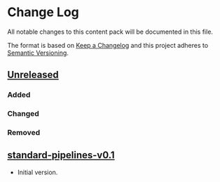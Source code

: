 # Change Log

All notable changes to this content pack will be documented in this file.

The format is based on [Keep a Changelog](http://keepachangelog.com/)
and this project adheres to [Semantic Versioning](http://semver.org/).

## [Unreleased]

### Added

### Changed

### Removed

## [standard-pipelines-v0.1]

* Initial version.


[Unreleased]: https://github.com/gchq/stroom-content/compare/standard-pipelines-v0.1...HEAD
[standard-pipelines-v0.1]: https://github.com/gchq/stroom-content/compare/standard-pipelines-v0.1...standard-pipelines-v0.1
